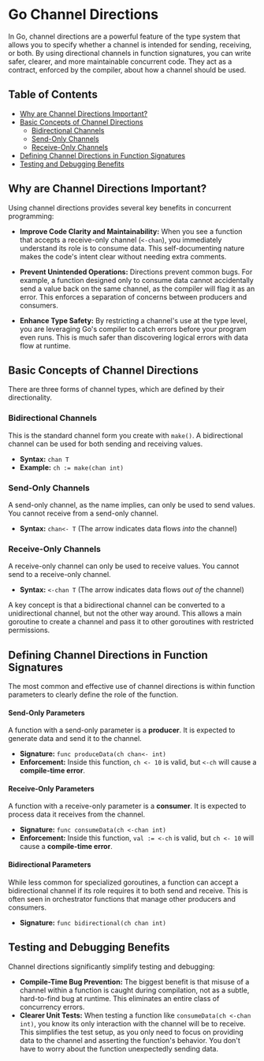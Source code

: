 # Go Channel Directions

In Go, channel directions are a powerful feature of the type system that allows you to specify whether a channel is intended for sending, receiving, or both. By using directional channels in function signatures, you can write safer, clearer, and more maintainable concurrent code. They act as a contract, enforced by the compiler, about how a channel should be used.

## Table of Contents

- [Why are Channel Directions Important?](#why-are-channel-directions-important)
- [Basic Concepts of Channel Directions](#basic-concepts-of-channel-directions)
  - [Bidirectional Channels](#bidirectional-channels)
  - [Send-Only Channels](#send-only-channels)
  - [Receive-Only Channels](#receive-only-channels)
- [Defining Channel Directions in Function Signatures](#defining-channel-directions-in-function-signatures)
- [Testing and Debugging Benefits](#testing-and-debugging-benefits)

## Why are Channel Directions Important?

Using channel directions provides several key benefits in concurrent programming:

- **Improve Code Clarity and Maintainability:** When you see a function that accepts a receive-only channel (`<-chan`), you immediately understand its role is to consume data. This self-documenting nature makes the code's intent clear without needing extra comments.

- **Prevent Unintended Operations:** Directions prevent common bugs. For example, a function designed only to consume data cannot accidentally send a value back on the same channel, as the compiler will flag it as an error. This enforces a separation of concerns between producers and consumers.

- **Enhance Type Safety:** By restricting a channel's use at the type level, you are leveraging Go's compiler to catch errors before your program even runs. This is much safer than discovering logical errors with data flow at runtime.

## Basic Concepts of Channel Directions

There are three forms of channel types, which are defined by their directionality.

### Bidirectional Channels

This is the standard channel form you create with `make()`. A bidirectional channel can be used for both sending and receiving values.

- **Syntax:** `chan T`
- **Example:** `ch := make(chan int)`

### Send-Only Channels

A send-only channel, as the name implies, can only be used to send values. You cannot receive from a send-only channel.

- **Syntax:** `chan<- T` (The arrow indicates data flows _into_ the channel)

### Receive-Only Channels

A receive-only channel can only be used to receive values. You cannot send to a receive-only channel.

- **Syntax:** `<-chan T` (The arrow indicates data flows _out of_ the channel)

A key concept is that a bidirectional channel can be converted to a unidirectional channel, but not the other way around. This allows a main goroutine to create a channel and pass it to other goroutines with restricted permissions.

## Defining Channel Directions in Function Signatures

The most common and effective use of channel directions is within function parameters to clearly define the role of the function.

#### Send-Only Parameters

A function with a send-only parameter is a **producer**. It is expected to generate data and send it to the channel.

- **Signature:** `func produceData(ch chan<- int)`
- **Enforcement:** Inside this function, `ch <- 10` is valid, but `<-ch` will cause a **compile-time error**.

#### Receive-Only Parameters

A function with a receive-only parameter is a **consumer**. It is expected to process data it receives from the channel.

- **Signature:** `func consumeData(ch <-chan int)`
- **Enforcement:** Inside this function, `val := <-ch` is valid, but `ch <- 10` will cause a **compile-time error**.

#### Bidirectional Parameters

While less common for specialized goroutines, a function can accept a bidirectional channel if its role requires it to both send and receive. This is often seen in orchestrator functions that manage other producers and consumers.

- **Signature:** `func bidirectional(ch chan int)`

## Testing and Debugging Benefits

Channel directions significantly simplify testing and debugging:

- **Compile-Time Bug Prevention:** The biggest benefit is that misuse of a channel within a function is caught during compilation, not as a subtle, hard-to-find bug at runtime. This eliminates an entire class of concurrency errors.
- **Clearer Unit Tests:** When testing a function like `consumeData(ch <-chan int)`, you know its only interaction with the channel will be to receive. This simplifies the test setup, as you only need to focus on providing data to the channel and asserting the function's behavior. You don't have to worry about the function unexpectedly sending data.
